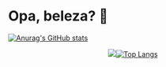 # Opa, beleza? 👋

<!--
**luissimas/luissimas** is a ✨ _special_ ✨ repository because its `README.md` (this file) appears on your GitHub profile.

Here are some ideas to get you started:

- 🔭 I’m currently working on ...
- 🌱 I’m currently learning ...
- 👯 I’m looking to collaborate on ...
- 🤔 I’m looking for help with ...
- 💬 Ask me about ...
- 📫 How to reach me: ...
- 😄 Pronouns: ...
- ⚡ Fun fact: ...
-->

[![Anurag's GitHub stats](https://github-readme-stats.vercel.app/api?username=luissimas&theme=nord&show_icons=true&exclude_repo=vault)](https://github.com/anuraghazra/github-readme-stats)

<p align="center">
  <a href="https://github.com/anuraghazra/github-readme-stats">
    <img src="https://github-readme-stats.vercel.app/api/top-langs/?username=luissimas&show_icons=true&hide_title=true&theme=material-palenight&layout=compact&hide_border=true&border_radius=30&langs_count=10/>
  </a>
</p>


[![Top Langs](https://github-readme-stats.vercel.app/api/top-langs/?username=luissimas&theme=nord&layout=compact&exclude_repo=vault)](https://github.com/anuraghazra/github-readme-stats)
